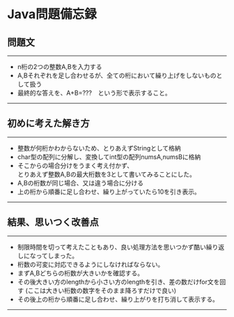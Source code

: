 # Java問題備忘録  
  
## 問題文  
---------  	  
- n桁の2つの整数A,Bを入力する  
- A,Bそれぞれを足し合わせるが、全ての桁において繰り上げをしないものとして扱う  
- 最終的な答えを、A+B=???　という形で表示すること。  
---------
  
## 初めに考えた解き方  
---------
- 整数が何桁かわからないため、とりあえずStringとして格納
- char型の配列に分解し、変換してint型の配列numsA,numsBに格納
- そこからの場合分けをうまく考え付かず、  
	とりあえず整数A,Bの最大桁数を3として書いてみることにした。  
- A,Bの桁数が同じ場合、又は違う場合に分ける
- 上の桁から順番に足し合わせ、繰り上がっていたら10を引き表示。
---------  
  
## 結果、思いつく改善点  
---------  
- 制限時間を切って考えたこともあり、良い処理方法を思いつかず酷い繰り返しになってしまった。
- 桁数の可変に対応できるようにしなければならない。
- まずA,Bどちらの桁数が大きいかを確認する。
- その後大きい方のlengthから小さい方のlengthを引き、差の数だけfor文を回す  	(ここは大きい桁数の数字をそのまま降ろすだけで良い)  
- その後上の桁から順番に足し合わせ、繰り上がりを打ち消して表示する。
---------  

